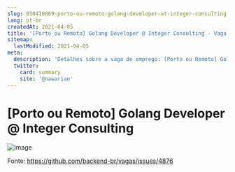 ```yaml
---
slug: 850410869-porto-ou-remoto-golang-developer-at-integer-consulting
lang: pt-br
createdAt: 2021-04-05
title: '[Porto ou Remoto] Golang Developer @ Integer Consulting - Vaga de Emprego'
sitemap:
  lastModified: 2021-04-05
meta:
  description: 'Detalhes sobre a vaga de emprego: [Porto ou Remoto] Golang Developer @ Integer Consulting'
  twitter:
    card: summary
    site: '@nawarian'
---
```


# [Porto ou Remoto] Golang Developer @ Integer Consulting

![image](https://user-images.githubusercontent.com/76117436/113585608-5e4c9b80-9624-11eb-9f82-ee98b4d9016f.png)



Fonte: https://github.com/backend-br/vagas/issues/4876